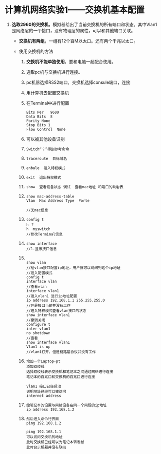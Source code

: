 # 计算机网络实验1——交换机基本配置

1. **选取2960的交换机**，模拟器给出了当前交换机的所有端口和状态。其中Vlan1是网络层的一个接口，没有物理层的属性，可以和其他端口关联。

   - **交换机有两组**，一组有12个百M以太口。还有两个千兆以太口。

   - 使用交换机的方法

     1. **交换机不能单独使用**，要和电脑一起配合使用。

     2. 选取pc机与交换机进行连接。

     3. pc机器选择RSS2端口，交换机选择consule端口，连接

     4. 用计算机去配置交换机

     5. 在Terminal中进行配置

        ```
        Bits Per   9600
        Data Bits  8
        Parity None
        Stop Bits 1
        Flow Control  None
        ```

     6. 可以被其他设备识别

     7. ```
        Switch“？”得到参考命令
        ```

     8. ```
        traceroute  目标域名
        ```

     9. ```
        enbale  进入特权模式
        ```

     10. ```
         exit  退出特权模式
         ```

     11. ```
         show  查看设备状态 调试  查看mac地址 和端口的映射表
         ```

     12. ```
         show mac-address-table
         Vlan  Mac Address Type  Porte
         	
         //无mac信息
         ```

     13. ```
         config t
         h ？
         h  myswitch
         //修改Terminal信息
         ```

     14. ```
         show interface 
         //1.显示接口信息
         ```

     15. ```
         
         show vlan
         //给vlan接口配置ip地址，用户就可以访问到这个ip地址
         //进入配置模式
         config t
         interface vlan 
         //查看vlan
         interface vlan1
         //进入vlan1 进行ip地址配置
         ip address 192.168.1.1 255.255.255.0
         //但是接口当前并没有工作
         //进入特权模式查看vlan接口的状态
         show interface vlan1
         //撤销关闭
         configure t
         inter vlan1
         no shotdown
         //查看
         show interface vlan1
         Vlan1 is up
         //vlan1打开，但是链路层协议并没有工作
         
         ```

     16. ```
         增加一个Laptop-pt
         添加双绞线
         选择双绞线表示交换机和笔记本之间通过网络进行连接
         笔记本的百兆口和交换机的百兆口进行连接
         
         vlan1 接口已经启动
         说明地址已经可以被访问
         internet address 
         
         ```

     17. ```
         给笔记本的设置与网络设备在同一个网段的ip地址
         ip address 192.168.1.2
         ```

     18. ```
         然后进入命令行界面 
         ping 192.168.1.2
         
         ping 192.168.1.1
         可以访问交换机的地址
         此时交换机已经可以为笔记本转发帧
         此时台示机器并没有联网
         
         
         ```

         